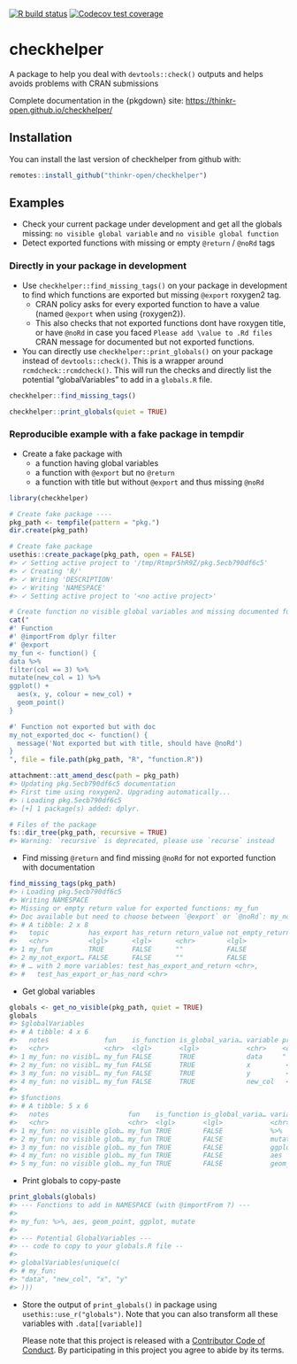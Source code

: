 
<!-- README.md is generated from README.Rmd. Please edit that file -->
<!-- badges: start -->

[![R build
status](https://github.com/ThinkR-open/checkhelper/workflows/R-CMD-check/badge.svg)](https://github.com/ThinkR-open/checkhelper/actions)
[![Codecov test
coverage](https://codecov.io/gh/ThinkR-open/checkhelper/branch/master/graph/badge.svg)](https://codecov.io/gh/ThinkR-open/checkhelper?branch=master)
<!-- badges: end -->

# checkhelper

A package to help you deal with `devtools::check()` outputs and helps
avoids problems with CRAN submissions

Complete documentation in the {pkgdown} site:
<https://thinkr-open.github.io/checkhelper/>

## Installation

You can install the last version of checkhelper from github with:

``` r
remotes::install_github("thinkr-open/checkhelper")
```

## Examples

-   Check your current package under development and get all the globals
    missing: `no visible global variable` and
    `no visible global function`
-   Detect exported functions with missing or empty `@return` / `@noRd`
    tags

### Directly in your package in development

-   Use `checkhelper::find_missing_tags()` on your package in
    development to find which functions are exported but missing
    `@export` roxygen2 tag.
    -   CRAN policy asks for every exported function to have a value
        (named `@export` when using {roxygen2}).
    -   This also checks that not exported functions dont have roxygen
        title, or have `@noRd` in case you faced
        `Please add \value to .Rd files` CRAN message for documented but
        not exported functions.
-   You can directly use `checkhelper::print_globals()` on your package
    instead of `devtools::check()`. This is a wrapper around
    `rcmdcheck::rcmdcheck()`. This will run the checks and directly list
    the potential “globalVariables” to add in a `globals.R` file.

``` r
checkhelper::find_missing_tags()

checkhelper::print_globals(quiet = TRUE)
```

### Reproducible example with a fake package in tempdir

-   Create a fake package with
    -   a function having global variables
    -   a function with `@export` but no `@return`
    -   a function with title but without `@export` and thus missing
        `@noRd`

``` r
library(checkhelper)

# Create fake package ----
pkg_path <- tempfile(pattern = "pkg.")
dir.create(pkg_path)

# Create fake package
usethis::create_package(pkg_path, open = FALSE)
#> ✓ Setting active project to '/tmp/Rtmpr5hR9Z/pkg.5ecb790df6c5'
#> ✓ Creating 'R/'
#> ✓ Writing 'DESCRIPTION'
#> ✓ Writing 'NAMESPACE'
#> ✓ Setting active project to '<no active project>'

# Create function no visible global variables and missing documented functions
cat("
#' Function
#' @importFrom dplyr filter
#' @export
my_fun <- function() {
data %>%
filter(col == 3) %>%
mutate(new_col = 1) %>%
ggplot() +
  aes(x, y, colour = new_col) +
  geom_point()
}

#' Function not exported but with doc
my_not_exported_doc <- function() {
  message('Not exported but with title, should have @noRd')
}
", file = file.path(pkg_path, "R", "function.R"))

attachment::att_amend_desc(path = pkg_path)
#> Updating pkg.5ecb790df6c5 documentation
#> First time using roxygen2. Upgrading automatically...
#> ℹ Loading pkg.5ecb790df6c5
#> [+] 1 package(s) added: dplyr.

# Files of the package
fs::dir_tree(pkg_path, recursive = TRUE)
#> Warning: `recursive` is deprecated, please use `recurse` instead
```

-   Find missing `@return` and find missing `@noRd` for not exported
    function with documentation

``` r
find_missing_tags(pkg_path)
#> ℹ Loading pkg.5ecb790df6c5
#> Writing NAMESPACE
#> Missing or empty return value for exported functions: my_fun
#> Doc available but need to choose between `@export` or `@noRd`: my_not_exported_doc
#> # A tibble: 2 x 8
#>   topic          has_export has_return return_value not_empty_return_v… has_nord
#>   <chr>          <lgl>      <lgl>      <chr>        <lgl>               <lgl>   
#> 1 my_fun         TRUE       FALSE      ""           FALSE               FALSE   
#> 2 my_not_export… FALSE      FALSE      ""           FALSE               FALSE   
#> # … with 2 more variables: test_has_export_and_return <chr>,
#> #   test_has_export_or_has_nord <chr>
```

-   Get global variables

``` r
globals <- get_no_visible(pkg_path, quiet = TRUE)
globals
#> $globalVariables
#> # A tibble: 4 x 6
#>   notes              fun    is_function is_global_varia… variable proposed      
#>   <chr>              <chr>  <lgl>       <lgl>            <chr>    <chr>         
#> 1 my_fun: no visibl… my_fun FALSE       TRUE             data     " importFrom(…
#> 2 my_fun: no visibl… my_fun FALSE       TRUE             x         <NA>         
#> 3 my_fun: no visibl… my_fun FALSE       TRUE             y         <NA>         
#> 4 my_fun: no visibl… my_fun FALSE       TRUE             new_col   <NA>         
#> 
#> $functions
#> # A tibble: 5 x 6
#>   notes                    fun    is_function is_global_varia… variable proposed
#>   <chr>                    <chr>  <lgl>       <lgl>            <chr>    <chr>   
#> 1 my_fun: no visible glob… my_fun TRUE        FALSE            %>%      <NA>    
#> 2 my_fun: no visible glob… my_fun TRUE        FALSE            mutate   <NA>    
#> 3 my_fun: no visible glob… my_fun TRUE        FALSE            ggplot   <NA>    
#> 4 my_fun: no visible glob… my_fun TRUE        FALSE            aes      <NA>    
#> 5 my_fun: no visible glob… my_fun TRUE        FALSE            geom_po… <NA>
```

-   Print globals to copy-paste

``` r
print_globals(globals)
#> --- Fonctions to add in NAMESPACE (with @importFrom ?) ---
#> 
#> my_fun: %>%, aes, geom_point, ggplot, mutate
#> 
#> --- Potential GlobalVariables ---
#> -- code to copy to your globals.R file --
#> 
#> globalVariables(unique(c(
#> # my_fun: 
#> "data", "new_col", "x", "y"
#> )))
```

-   Store the output of `print_globals()` in package using
    `usethis::use_r("globals")`. Note that you can also transform all
    these variables with `.data[[variable]]`

    Please note that this project is released with a [Contributor Code
    of Conduct](CODE_OF_CONDUCT.md). By participating in this project
    you agree to abide by its terms.

